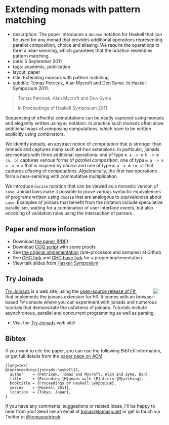 # Extending monads with pattern matching

 - description:  The paper introduces a `docase` notation for Haskell that can be used for any monad that
    provides additional operations representing parallel composition, choice and aliasing. We require the
    operations to form a near-semiring, which gurantees that the notation resembles pattern matching.
 - date: 5 September 2011
 - tags: academic, publication
 - layout: paper
 - title: Extending monads with pattern matching
 - subtitle: Tomas Petricek, Alan Mycroft and Don Syme. In Haskell Symposium 2011.
 

> Tomas Petricek, Alan Mycroft and Don Syme
>
> In Proceedings of Haskell Symposium 2011
  
Sequencing of effectful computations can be neatly captured using monads and elegantly written using 
`do` notation. In practice such monads often allow additional ways of composing computations, 
which have to be written explicitly using combinators.

We identify joinads, an abstract notion of computation that is stronger than monads and captures
many such ad-hoc extensions. In particular, joinads are monads with three additional operations: 
one of type `m a -> m b -> m (a, b)` captures various forms of <em>parallel composition</em>, 
one of type `m a -> m a -> m a` that is inspired by <em>choice</em> and one of type `m a -> m (m a)` 
that captures <em>aliasing</em> of computations. Algebraically, the first two operations form a 
near-semiring with commutative multiplication.

We introduce `docase` notation that can be viewed as a monadic version of `case`. Joinad laws
make it possible to prove various syntactic equivalences of programs written using `docase` 
that are analogous to equivalences about `case`. Examples of joinads that benefit from the notation
include speculative parallelism, waiting for a combination of user interface events, but also 
encoding of validation rules using the intersection of parsers.

## Paper and more information

 - Download [the paper (PDF)](docase.pdf)
 - Download [COQ script](docase.v) with some proofs
 - See [the original implementation](http://github.com/tpetricek/Haskell.Joinads) (pre-processor and samples) at Github
 - See [GHC fork](https://github.com/tpetricek/Haskell.Extensions) and [GHC base fork](https://github.com/tpetricek/Haskell.Extensions.Base) for a proper implementation
 - View talk slides from [Haskell Symposium](haskell-symposium.pdf)
 
## Try Joinads

<img src="tryjoinads.png" style="float:right;margin:0px 20px 0px 30px" />

[Try Joinads](http://tryjoinads.org) is a web site, using the 
[open-source release of F#](https://github.com/fsharp/fsharp), that implements
the joinads extension for F#. It comes with an browser-based F# console where you can experiment with
joinads and numerous tutorials that demonstrate the usfulness of joinads. Tutorials include
asynchronous, parallel and concurrent programming as well as parsing.

 - Visit the [Try Joinads](http://tryjoinads.org) web site!

## <a id="cite">Bibtex</a>
If you want to cite the paper, you can use the following BibTeX information, or
get full details from the [paper page on ACM](http://dl.acm.org/citation.cfm?id=2034675.2034677&coll=DL&dl=GUIDE&CFID=375487526&CFTOKEN=86636259).

    [lang=tex]
    @inproceedings{joinads-haskell11,
      author    = {Petricek, Tomas and Mycroft, Alan and Syme, Don},
      title     = {Extending {M}onads with {P}attern {M}atching},
      booktitle = {Proceedings of Haskell Symposium},
      series    = {Haskell 2011},
      location  = {Tokyo, Japan},
    } 

If you have any comments, suggestions or related ideas, I'll be happy to 
hear from you! Send me an email at [tomas@tomasp.net](mailto:tomas@tomasp.net)
or get in touch via Twitter at [@tomaspetricek](http://twitter.com/tomaspetricek).
